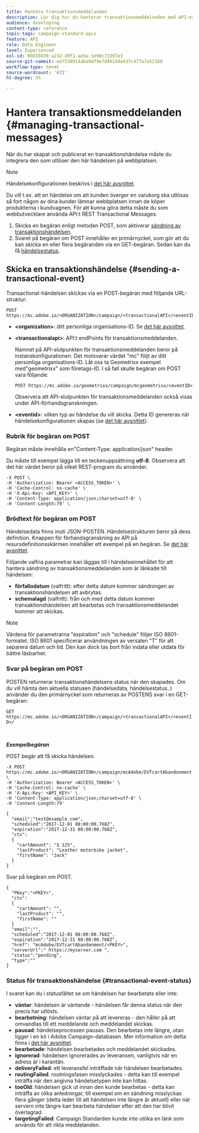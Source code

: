 ```yaml
---
title: Hantera transaktionsmeddelanden
description: Lär dig hur du hanterar transaktionsmeddelanden med API:er.
audience: developing
content-type: reference
topic-tags: campaign-standard-apis
feature: API
role: Data Engineer
level: Experienced
exl-id: 00d39438-a232-49f1-ae5e-1e98c73397e3
source-git-commit: ee7539914aba9df9e7d46144e437c477a7e52168
workflow-type: tm+mt
source-wordcount: '672'
ht-degree: 3%

---
```


# Hantera transaktionsmeddelanden {#managing-transactional-messages}

När du har skapat och publicerat en transaktionshändelse måste du integrera den som utlöser den här händelsen på webbplatsen.

>[!NOTE]
>
>Händelsekonfigurationen beskrivs i [det här avsnittet](../../channels/using/configuring-transactional-event.md).

Du vill t.ex. att en händelse om att kunden överger en varukorg ska utlösas så fort någon av dina kunder lämnar webbplatsen innan de köper produkterna i kundvagnen. För att kunna göra detta måste du som webbutvecklare använda API:t REST Transactional Messages.

1. Skicka en begäran enligt metoden POST, som aktiverar [sändning av transaktionshändelsen](#sending-a-transactional-event).
1. Svaret på begäran om POST innehåller en primärnyckel, som gör att du kan skicka en eller flera begäranden via en GET-begäran. Sedan kan du få [händelsestatus](#transactional-event-status).

## Skicka en transaktionshändelse {#sending-a-transactional-event}

Transactional-händelsen skickas via en POST-begäran med följande URL-struktur:

```
POST https://mc.adobe.io/<ORGANIZATION>/campaign/<transactionalAPI>/<eventID>
```

* **&lt;organization>**: ditt personliga organisations-ID. Se [det här avsnittet](../../api/using/must-read.md).

* **&lt;transactionalapi>**: API:t endPoints för transaktionsmeddelanden.

   Namnet på API-slutpunkten för transaktionsmeddelanden beror på instanskonfigurationen. Det motsvarar värdet &quot;mc&quot; följt av ditt personliga organisations-ID. Låt oss ta Geometrixx exempel med&quot;geometrixx&quot; som företags-ID. I så fall skulle begäran om POST vara följande:

   `POST https://mc.adobe.io/geometrixx/campaign/mcgeometrixx/<eventID>`

   Observera att API-slutpunkten för transaktionsmeddelanden också visas under API-förhandsgranskningen.

* **&lt;eventid>**: vilken typ av händelse du vill skicka. Detta ID genereras när händelsekonfigurationen skapas (se [det här avsnittet](../../channels/using/configuring-transactional-event.md#creating-an-event)).

### Rubrik för begäran om POST

Begäran måste innehålla en&quot;Content-Type: application/json&quot; header.

Du måste till exempel lägga till en teckenuppsättning **utf-8**. Observera att det här värdet beror på vilket REST-program du använder.

```
-X POST \
-H 'Authorization: Bearer <ACCESS_TOKEN>' \
-H 'Cache-Control: no-cache' \
-H 'X-Api-Key: <API_KEY>' \
-H 'Content-Type: application/json;charset=utf-8' \
-H 'Content-Length:79' \
```

### Brödtext för begäran om POST

Händelsedata finns inuti JSON-POSTEN. Händelsestrukturen beror på dess definition. Knappen för förhandsgranskning av API på resursdefinitionsskärmen innehåller ett exempel på en begäran. Se [det här avsnittet](../../channels/using/publishing-transactional-event.md#previewing-and-publishing-the-event).

Följande valfria parametrar kan läggas till i händelseinnehållet för att hantera sändning av transaktionsmeddelanden som är länkade till händelsen:

* **förfallodatum** (valfritt): efter detta datum kommer sändningen av transaktionshändelsen att avbrytas.
* **schemalagd** (valfritt): från och med detta datum kommer transaktionshändelsen att bearbetas och transaktionsmeddelandet kommer att skickas.

>[!NOTE]
>
>Värdena för parametrarna &quot;expiration&quot; och &quot;schedule&quot; följer ISO 8601-formatet. ISO 8601 specificerar användningen av versalen &quot;T&quot; för att separera datum och tid. Den kan dock tas bort från indata eller utdata för bättre läsbarhet.

### Svar på begäran om POST

POSTEN returnerar transaktionshändelsens status när den skapades. Om du vill hämta den aktuella statusen (händelsedata, händelsestatus..) använder du den primärnyckel som returneras av POSTENS svar i en GET-begäran:

`GET https://mc.adobe.io/<ORGANIZATION>/campaign/<transactionalAPI>/<eventID>/`

<br/>

***Exempelbegäran***

POST begär att få skicka händelsen.

```
-X POST https://mc.adobe.io/<ORGANIZATION>/campaign/mcAdobe/EVTcartAbandonment \
-H 'Authorization: Bearer <ACCESS_TOKEN>' \
-H 'Cache-Control: no-cache' \
-H 'X-Api-Key: <API_KEY>' \
-H 'Content-Type: application/json;charset=utf-8' \
-H 'Content-Length:79'

{
  "email":"test@example.com",
  "scheduled":"2017-12-01 08:00:00.768Z",
  "expiration":"2017-12-31 08:00:00.768Z",
  "ctx":
  {
    "cartAmount": "$ 125",
    "lastProduct": "Leather motorbike jacket",
    "firstName": "Jack"
  }
}
```

Svar på begäran om POST.

```
{
  "PKey":"<PKEY>",
  "ctx":
  {
    "cartAmount": "",
    "lastProduct": "",
    "firstName": ""
  }
  "email":"",
  "scheduled":"2017-12-01 08:00:00.768Z",
  "expiration":"2017-12-31 08:00:00.768Z",
  "href": "mcAdobe/EVTcartAbandonment/<PKEY>",
  "serverUrl":" https://myserver.com ",
  "status":"pending",
  "type":""
}
```

### Status för transaktionshändelse {#transactional-event-status}

I svaret kan du i statusfältet se om händelsen har bearbetats eller inte:

* **väntar**: händelsen är väntande - händelsen får denna status när den precis har utlösts.
* **bearbetning**: händelsen väntar på att levereras - den håller på att omvandlas till ett meddelande och meddelandet skickas.
* **pausad**: händelseprocessen pausas. Den bearbetas inte längre, utan ligger i en kö i Adobe Campaign-databasen. Mer information om detta finns i [det här avsnittet](../../channels/using/publishing-transactional-message.md#suspending-a-transactional-message-publication).
* **bearbetade**: händelsen bearbetades och meddelandet skickades.
* **ignorerad**: händelsen ignorerades av leveransen, vanligtvis när en adress är i karantän.
* **deliveryFailed**: ett leveransfel inträffade när händelsen bearbetades.
* **routingFailed**: routningsfasen misslyckades - detta kan till exempel inträffa när den angivna händelsetypen inte kan hittas.
* **tooOld**: händelsen gick ut innan den kunde bearbetas - detta kan inträffa av olika anledningar, till exempel om en sändning misslyckas flera gånger (detta leder till att händelsen inte längre är aktuell) eller när servern inte längre kan bearbeta händelser efter att den har blivit överlagrad.
* **targetingFailed**: Campaign Standarden kunde inte utöka en länk som används för att rikta meddelanden.
